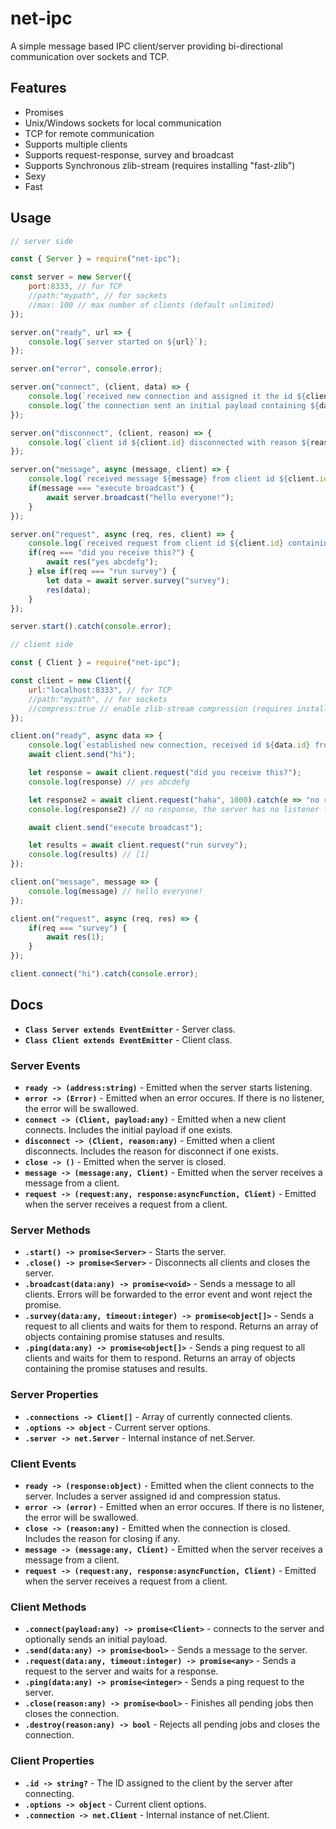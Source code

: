 # net-ipc

A simple message based IPC client/server providing bi-directional communication over sockets and TCP.

## Features

* Promises
* Unix/Windows sockets for local communication
* TCP for remote communication
* Supports multiple clients
* Supports request-response, survey and broadcast
* Supports Synchronous zlib-stream (requires installing "fast-zlib")
* Sexy
* Fast

## Usage

```js
// server side

const { Server } = require("net-ipc");

const server = new Server({
    port:8333, // for TCP
    //path:"mypath", // for sockets
    //max: 100 // max number of clients (default unlimited)
});

server.on("ready", url => {
    console.log(`server started on ${url}`);
});

server.on("error", console.error);

server.on("connect", (client, data) => {
    console.log(`received new connection and assigned it the id ${client.id}`);
    console.log(`the connection sent an initial payload containing ${data}`);
});

server.on("disconnect", (client, reason) => {
    console.log(`client id ${client.id} disconnected with reason ${reason}`)
});

server.on("message", async (message, client) => {
    console.log(`received message ${message} from client id ${client.id}`); //hi
    if(message === "execute broadcast") {
        await server.broadcast("hello everyone!");
    }
});

server.on("request", async (req, res, client) => {
    console.log(`received request from client id ${client.id} containing ${req}`); // did you receive this? // haha
    if(req === "did you receive this?") {
        await res("yes abcdefg");
    } else if(req === "run survey") {
        let data = await server.survey("survey");
        res(data);
    }
});

server.start().catch(console.error);
```

```js
// client side

const { Client } = require("net-ipc");

const client = new Client({
    url:"localhost:8333", // for TCP
    //path:"mypath", // for sockets
    //compress:true // enable zlib-stream compression (requires installing "fast-zlib")
});

client.on("ready", async data => {
    console.log(`established new connection, received id ${data.id} from server`);
    await client.send("hi");

    let response = await client.request("did you receive this?");
    console.log(response) // yes abcdefg

    let response2 = await client.request("haha", 1000).catch(e => "no response");
    console.log(response2) // no response, the server has no listener for "haha" requests

    await client.send("execute broadcast");

    let results = await client.request("run survey");
    console.log(results) // [1]
});

client.on("message", message => {
    console.log(message) // hello everyone!
});

client.on("request", async (req, res) => {
    if(req === "survey") {
        await res(1);
    }
});

client.connect("hi").catch(console.error);
```

## Docs

* **`Class Server extends EventEmitter`** - Server class.
* **`Class Client extends EventEmitter`** - Client class.

### Server Events

* **`ready -> (address:string)`** - Emitted when the server starts listening.
* **`error -> (Error)`** - Emitted when an error occures. If there is no listener, the error will be swallowed.
* **`connect -> (Client, payload:any)`** - Emitted when a new client connects. Includes the initial payload if one exists.
* **`disconnect -> (Client, reason:any)`** - Emitted when a client disconnects. Includes the reason for disconnect if one exists.
* **`close -> ()`** - Emitted when the server is closed.
* **`message -> (message:any, Client)`** - Emitted when the server receives a message from a client.
* **`request -> (request:any, response:asyncFunction, Client)`** - Emitted when the server receives a request from a client.

### Server Methods

* **`.start() -> promise<Server>`** - Starts the server.
* **`.close() -> promise<Server>`** - Disconnects all clients and closes the server.
* **`.broadcast(data:any) -> promise<void>`** - Sends a message to all clients. Errors will be forwarded to the error event and wont reject the promise.
* **`.survey(data:any, timeout:integer) -> promise<object[]>`** - Sends a request to all clients and waits for them to respond. Returns an array of objects containing promise statuses and results.
* **`.ping(data:any) -> promise<object[]>`** - Sends a ping request to all clients and waits for them to respond. Returns an array of objects containing the promise statuses and results.

### Server Properties

* **`.connections -> Client[]`** - Array of currently connected clients.
* **`.options -> object`** - Current server options.
* **`.server -> net.Server`** - Internal instance of net.Server.

### Client Events

* **`ready -> (response:object)`** - Emitted when the client connects to the server. Includes a server assigned id and compression status.
* **`error -> (error)`** - Emitted when an error occures. If there is no listener, the error will be swallowed.
* **`close -> (reason:any)`** - Emitted when the connection is closed. Includes the reason for closing if any.
* **`message -> (message:any, Client)`** - Emitted when the server receives a message from a client.
* **`request -> (request:any, response:asyncFunction, Client)`** - Emitted when the server receives a request from a client.

### Client Methods

* **`.connect(payload:any) -> promise<Client>`** - connects to the server and optionally sends an initial payload.
* **`.send(data:any) -> promise<bool>`** - Sends a message to the server.
* **`.request(data:any, timeout:integer) -> promise<any>`** - Sends a request to the server and waits for a response.
* **`.ping(data:any) -> promise<integer>`** - Sends a ping request to the server.
* **`.close(reason:any) -> promise<bool>`** - Finishes all pending jobs then closes the connection.
* **`.destroy(reason:any) -> bool`** - Rejects all pending jobs and closes the connection.

### Client Properties

* **`.id -> string?`** - The ID assigned to the client by the server after connecting.
* **`.options -> object`** - Current client options.
* **`.connection -> net.Client`** - Internal instance of net.Client.
